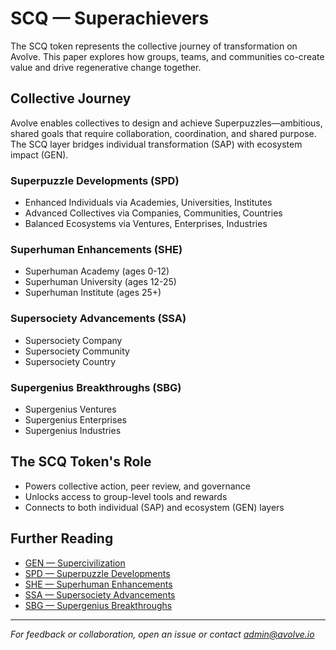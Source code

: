 # SCQ — Superachievers

The SCQ token represents the collective journey of transformation on Avolve. This paper explores how groups, teams, and communities co-create value and drive regenerative change together.

## Collective Journey

Avolve enables collectives to design and achieve Superpuzzles—ambitious, shared goals that require collaboration, coordination, and shared purpose. The SCQ layer bridges individual transformation (SAP) with ecosystem impact (GEN).

### Superpuzzle Developments (SPD)

- Enhanced Individuals via Academies, Universities, Institutes
- Advanced Collectives via Companies, Communities, Countries
- Balanced Ecosystems via Ventures, Enterprises, Industries

### Superhuman Enhancements (SHE)

- Superhuman Academy (ages 0-12)
- Superhuman University (ages 12-25)
- Superhuman Institute (ages 25+)

### Supersociety Advancements (SSA)

- Supersociety Company
- Supersociety Community
- Supersociety Country

### Supergenius Breakthroughs (SBG)

- Supergenius Ventures
- Supergenius Enterprises
- Supergenius Industries

## The SCQ Token's Role

- Powers collective action, peer review, and governance
- Unlocks access to group-level tools and rewards
- Connects to both individual (SAP) and ecosystem (GEN) layers

## Further Reading

- [GEN — Supercivilization](gen-supercivilization.md)
- [SPD — Superpuzzle Developments](spd-superpuzzle-developments.md)
- [SHE — Superhuman Enhancements](she-superhuman-enhancements.md)
- [SSA — Supersociety Advancements](ssa-supersociety-advancements.md)
- [SBG — Supergenius Breakthroughs](sbg-supergenius-breakthroughs.md)

---

_For feedback or collaboration, open an issue or contact [admin@avolve.io](mailto:admin@avolve.io)_
